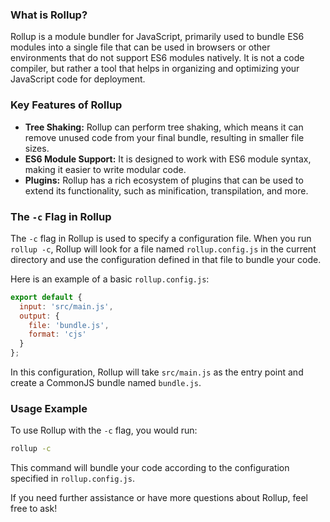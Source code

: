 ### What is Rollup?

Rollup is a module bundler for JavaScript, primarily used to bundle ES6 modules into a single file that can be used in browsers or other environments that do not support ES6 modules natively. It is not a code compiler, but rather a tool that helps in organizing and optimizing your JavaScript code for deployment.

### Key Features of Rollup

- **Tree Shaking:** Rollup can perform tree shaking, which means it can remove unused code from your final bundle, resulting in smaller file sizes.
- **ES6 Module Support:** It is designed to work with ES6 module syntax, making it easier to write modular code.
- **Plugins:** Rollup has a rich ecosystem of plugins that can be used to extend its functionality, such as minification, transpilation, and more.

### The `-c` Flag in Rollup

The `-c` flag in Rollup is used to specify a configuration file. When you run `rollup -c`, Rollup will look for a file named `rollup.config.js` in the current directory and use the configuration defined in that file to bundle your code.

Here is an example of a basic `rollup.config.js`:

```javascript
export default {
  input: 'src/main.js',
  output: {
    file: 'bundle.js',
    format: 'cjs'
  }
};
```

In this configuration, Rollup will take `src/main.js` as the entry point and create a CommonJS bundle named `bundle.js`.

### Usage Example

To use Rollup with the `-c` flag, you would run:

```bash
rollup -c
```

This command will bundle your code according to the configuration specified in `rollup.config.js`.

If you need further assistance or have more questions about Rollup, feel free to ask!

